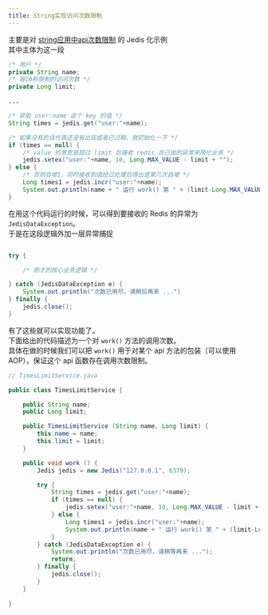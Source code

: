 ```yaml
---
title: String实现访问次数限制
---
```


主要是对 [string应用中api次数限制](../datatype/1-string.html#访问次数限制) 的 Jedis 化示例  
其中主体为这一段  

```java
/* 用户 */
private String name;
/* 每10秒限制的访问次数 */
private Long limit;

...

/* 获取 user:name 这个 key 的值 */
String times = jedis.get("user:"+name);

/* 如果没有的话代表还没有出现或者已过期，就初始化一下 */
if (times == null) {
    /* value 的意思是超过 limit 后接收 redis 自己抛的异常来简化业务 */
    jedis.setex("user:"+name, 10, Long.MAX_VALUE - limit + "");
} else {
    /* 否则自增1，同时接收到值经过处理后得出是第几次自增 */
    Long times1 = jedis.incr("user:"+name);
    System.out.println(name + " 运行 work() 第 " + (limit-Long.MAX_VALUE+times1) + " 次");
}
```

在用这个代码运行的时候，可以得到要接收的 Redis 的异常为 `JedisDataException`。  
于是在这段逻辑外加一层异常捕捉  

```java

try {

    /* 刚才的核心业务逻辑 */

} catch (JedisDataException e) {
    System.out.println("次数已用尽，请稍后再来 ...")
} finally {
    jedis.close();
}

```

有了这些就可以实现功能了。  
下面给出的代码描述为一个对 `work()` 方法的调用次数。  
具体在做的时候我们可以把 `work()` 用于对某个 api 方法的包装（可以使用 AOP），保证这个 api 函数存在调用次数限制。  

```java
// TimesLimitService.java

public class TimesLimitService {

    public String name;
    public Long limit;

    public TimesLimitService (String name, Long limit) {
        this.name = name;
        this.limit = limit;
    }

    public void work () {
        Jedis jedis = new Jedis("127.0.0.1", 6379);

        try {
            String times = jedis.get("user:"+name);
            if (times == null) {
                jedis.setex("user:"+name, 10, Long.MAX_VALUE - limit + "");
            } else {
                Long times1 = jedis.incr("user:"+name);
                System.out.println(name + " 运行 work() 第 " + (limit-Long.MAX_VALUE+times1) + " 次");
            }
        } catch (JedisDataException e) {
            System.out.println("次数已用尽，请稍等再来 ...");
            return;
        } finally {
            jedis.close();
        }
    }

}
```